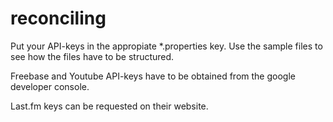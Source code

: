 reconciling
===========
Put your API-keys in the appropiate *.properties key. Use the sample files to see how the files have to be structured.

Freebase and Youtube API-keys have to be obtained from the google developer console.

Last.fm keys can be requested on their website.
